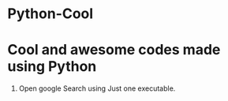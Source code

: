 # Python-Cool
Cool and awesome codes made using Python
=================================================================
1. Open google Search using Just one executable.
